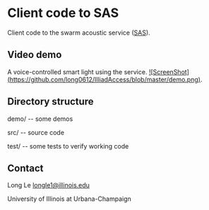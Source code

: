 Client code to SAS
==================

Client code to the swarm acoustic service ([SAS](https://acoustic.ifp.illinois.edu)). 

## Video demo

A voice-controlled smart light using the service.
[![ScreenShot] (https://github.com/long0612/IlliadAccess/blob/master/demo.png)](http://vimeo.com/104966491).

## Directory structure

demo/ -- some demos

src/ -- source code

test/ -- some tests to verify working code

## Contact
Long Le <longle1@illinois.edu>

University of Illinois at Urbana-Champaign
